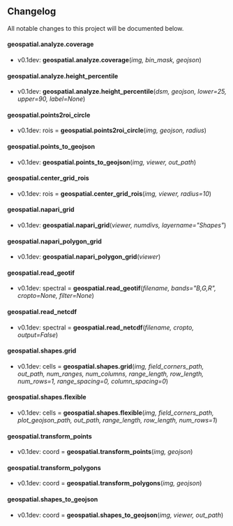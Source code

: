 ## Changelog

All notable changes to this project will be documented below.


#### geospatial.analyze.coverage

* v0.1dev: **geospatial.analyze.coverage**(*img, bin_mask, geojson*)

#### geospatial.analyze.height_percentile

* v0.1dev: **geospatial.analyze.height_percentile**(*dsm, geojson, lower=25, upper=90, label=None*)

#### geospatial.points2roi_circle

* v0.1dev: rois = **geospatial.points2roi_circle**(*img, geojson, radius*)

#### geospatial.points_to_geojson

* v0.1dev: **geospatial.points_to_geojson**(*img, viewer, out_path*)

#### geospatial.center_grid_rois

* v0.1dev: rois = **geospatial.center_grid_rois**(*img, viewer, radius=10*)

#### geospatial.napari_grid

* v0.1dev: **geospatial.napari_grid**(*viewer, numdivs, layername="Shapes"*)

#### geospatial.napari_polygon_grid

* v0.1dev: **geospatial.napari_polygon_grid**(*viewer*)

#### geospatial.read_geotif

* v0.1dev: spectral = **geospatial.read_geotif**(*filename, bands="B,G,R", cropto=None, filter=None*)

#### geospatial.read_netcdf

* v0.1dev: spectral = **geospatial.read_netcdf**(*filename, cropto, output=False*)

#### geospatial.shapes.grid

* v0.1dev: cells = **geospatial.shapes.grid**(*img, field_corners_path, out_path, num_ranges, num_columns,
         range_length, row_length, num_rows=1, range_spacing=0, column_spacing=0*)

#### geospatial.shapes.flexible

* v0.1dev: cells = **geospatial.shapes.flexible**(*img, field_corners_path, plot_geojson_path, out_path, range_length, row_length, num_rows=1*)

#### geospatial.transform_points

* v0.1dev: coord = **geospatial.transform_points**(*img, geojson*)

#### geospatial.transform_polygons

* v0.1dev: coord = **geospatial.transform_polygons**(*img, geojson*)

#### geospatial.shapes_to_geojson

* v0.1dev: coord = **geospatial.shapes_to_geojson**(*img, viewer, out_path*)
